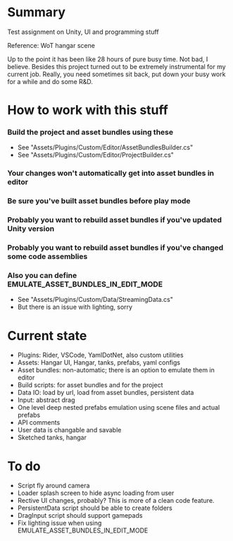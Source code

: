 # Summary
Test assignment on Unity, UI and programming stuff

Reference: WoT hangar scene

Up to the point it has been like 28 hours of pure busy time. Not bad, I believe. Besides this project turned out to be extremely instrumental for my current job. Really, you need sometimes sit back, put down your busy work for a while and do some R&D.

# How to work with this stuff
### Build the project and asset bundles using these
* See "Assets/Plugins/Custom/Editor/AssetBundlesBuilder.cs"
* See "Assets/Plugins/Custom/Editor/ProjectBuilder.cs"

### Your changes won't automatically get into asset bundles in editor
### Be sure you've built asset bundles before play mode
### Probably you want to rebuild asset bundles if you've updated Unity version
### Probably you want to rebuild asset bundles if you've changed some code assemblies

### Also you can define EMULATE_ASSET_BUNDLES_IN_EDIT_MODE
* See "Assets/Plugins/Custom/Data/StreamingData.cs"
* But there is an issue with lighting, sorry

# Current state
* Plugins: Rider, VSCode, YamlDotNet, also custom utilities
* Assets: Hangar UI, Hangar, tanks, prefabs, yaml configs
* Asset bundles: non-automatic; there is an option to emulate them in editor
* Build scripts: for asset bundles and for the project
* Data IO: load by url, load from asset bundles, persistent data
* Input: abstract drag
* One level deep nested prefabs emulation using scene files and actual prefabs
* API comments
* User data is changable and savable
* Sketched tanks, hangar

# To do
* Script fly around camera
* Loader splash screen to hide async loading from user
* Rective UI changes, probably? This is more of a clean code feature.
* PersistentData script should be able to create folders
* DragInput script should support gamepads
* Fix lighting issue when using EMULATE_ASSET_BUNDLES_IN_EDIT_MODE
